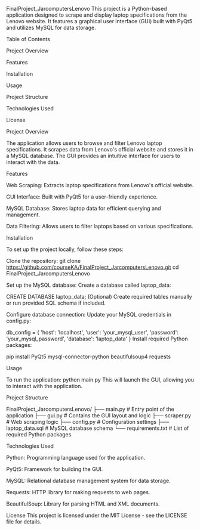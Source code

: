 FinalProject_JarcomputersLenovo
This project is a Python-based application designed to scrape and display laptop specifications from the Lenovo website. It features a graphical user interface (GUI) built with PyQt5 
and utilizes MySQL for data storage.

Table of Contents

Project Overview

Features

Installation

Usage

Project Structure

Technologies Used

License

Project Overview

The application allows users to browse and filter Lenovo laptop specifications. It scrapes data from Lenovo's official website and stores it in a MySQL database.
The GUI provides an intuitive interface for users to interact with the data.

Features

Web Scraping: Extracts laptop specifications from Lenovo's official website.

GUI Interface: Built with PyQt5 for a user-friendly experience.

MySQL Database: Stores laptop data for efficient querying and management.

Data Filtering: Allows users to filter laptops based on various specifications.

Installation

To set up the project locally, follow these steps:

Clone the repository:
git clone https://github.com/courseKA/FinalProject_JarcomputersLenovo.git
cd FinalProject_JarcomputersLenovo

Set up the MySQL database:
Create a database called laptop_data:

CREATE DATABASE laptop_data;
(Optional) Create required tables manually or run provided SQL schema if included.

Configure database connection:
Update your MySQL credentials in config.py:

db_config = {
    'host': 'localhost',
    'user': 'your_mysql_user',
    'password': 'your_mysql_password',
    'database': 'laptop_data'
}
Install required Python packages:

pip install PyQt5 mysql-connector-python beautifulsoup4 requests

Usage

To run the application:
python main.py
This will launch the GUI, allowing you to interact with the application.

Project Structure

FinalProject_JarcomputersLenovo/
├── main.py            # Entry point of the application
├── gui.py             # Contains the GUI layout and logic
├── scraper.py         # Web scraping logic
├── config.py          # Configuration settings
├── laptop_data.sql    # MySQL database schema
└── requirements.txt   # List of required Python packages

Technologies Used

Python: Programming language used for the application.

PyQt5: Framework for building the GUI.

MySQL: Relational database management system for data storage.

Requests: HTTP library for making requests to web pages.

BeautifulSoup: Library for parsing HTML and XML documents.

License
This project is licensed under the MIT License - see the LICENSE file for details.
